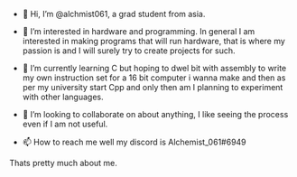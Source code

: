 - 👋 Hi, I’m @alchmist061, a grad student from asia.

- 👀 I’m interested in hardware and programming. In general I am interested in making programs that will run hardware, that is where my passion is and I will 
  surely try to create projects for such.
  
- 🌱 I’m currently learning C but hoping to dwel bit with assembly to write my own instruction set for a 16 bit computer i wanna make and then as per my          university start Cpp and only then am I planning to experiment with other languages.

- 💞️ I’m looking to collaborate on about anything, I like seeing the process even if I am not useful.

- 📫 How to reach me well my discord is Alchemist_061#6949

Thats pretty much about me.

<!---
alchmist061/alchmist061 is a ✨ special ✨ repository because its `README.md` (this file) appears on your GitHub profile.
You can click the Preview link to take a look at your changes.

